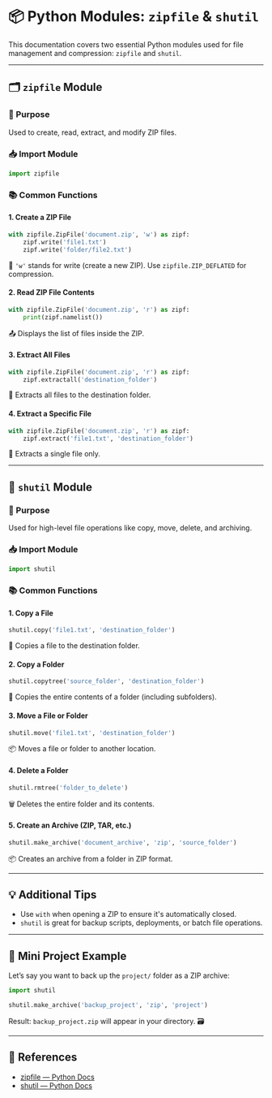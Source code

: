 # 📦 Python Modules: `zipfile` & `shutil`

This documentation covers two essential Python modules used for file management and compression: `zipfile` and `shutil`.

---

## 🗂️ `zipfile` Module

### 📌 Purpose

Used to create, read, extract, and modify ZIP files.

### 📥 Import Module

```python
import zipfile
```

### 📚 Common Functions

#### 1. Create a ZIP File

```python
with zipfile.ZipFile('document.zip', 'w') as zipf:
    zipf.write('file1.txt')
    zipf.write('folder/file2.txt')
```

📝 `'w'` stands for write (create a new ZIP). Use `zipfile.ZIP_DEFLATED` for compression.

#### 2. Read ZIP File Contents

```python
with zipfile.ZipFile('document.zip', 'r') as zipf:
    print(zipf.namelist())
```

📤 Displays the list of files inside the ZIP.

#### 3. Extract All Files

```python
with zipfile.ZipFile('document.zip', 'r') as zipf:
    zipf.extractall('destination_folder')
```

📂 Extracts all files to the destination folder.

#### 4. Extract a Specific File

```python
with zipfile.ZipFile('document.zip', 'r') as zipf:
    zipf.extract('file1.txt', 'destination_folder')
```

📁 Extracts a single file only.

---

## 🔄 `shutil` Module

### 📌 Purpose

Used for high-level file operations like copy, move, delete, and archiving.

### 📥 Import Module

```python
import shutil
```

### 📚 Common Functions

#### 1. Copy a File

```python
shutil.copy('file1.txt', 'destination_folder')
```

📄 Copies a file to the destination folder.

#### 2. Copy a Folder

```python
shutil.copytree('source_folder', 'destination_folder')
```

📁 Copies the entire contents of a folder (including subfolders).

#### 3. Move a File or Folder

```python
shutil.move('file1.txt', 'destination_folder')
```

📦 Moves a file or folder to another location.

#### 4. Delete a Folder

```python
shutil.rmtree('folder_to_delete')
```

🗑️ Deletes the entire folder and its contents.

#### 5. Create an Archive (ZIP, TAR, etc.)

```python
shutil.make_archive('document_archive', 'zip', 'source_folder')
```

📦 Creates an archive from a folder in ZIP format.

---

## 💡 Additional Tips

* Use `with` when opening a ZIP to ensure it's automatically closed.
* `shutil` is great for backup scripts, deployments, or batch file operations.

---

## 🧠 Mini Project Example

Let’s say you want to back up the `project/` folder as a ZIP archive:

```python
import shutil

shutil.make_archive('backup_project', 'zip', 'project')
```

Result: `backup_project.zip` will appear in your directory. 🗃️

---

## 🧾 References

* [zipfile — Python Docs](https://docs.python.org/3/library/zipfile.html)
* [shutil — Python Docs](https://docs.python.org/3/library/shutil.html)

